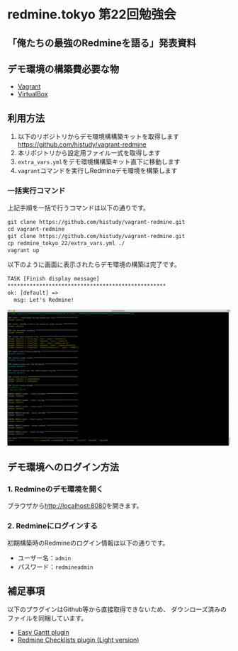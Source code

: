 redmine.tokyo 第22回勉強会
==========================


「俺たちの最強のRedmineを語る」発表資料
--------------------------

デモ環境の構築費必要な物
--------------------------

* [Vagrant](https://www.vagrantup.com/)
* [VirtualBox](https://www.virtualbox.org/)

利用方法
--------------------------

1. 以下のリポジトリからデモ環境構構築キットを取得します
   https://github.com/histudy/vagrant-redmine
2. 本リポジトリから設定用ファイル一式を取得します
3. `extra_vars.yml`をデモ環境構構築キット直下に移動します
4. `vagrant`コマンドを実行しRedmineデモ環境を構築します

### 一括実行コマンド

上記手順を一括で行うコマンドは以下の通りです。

```
git clone https://github.com/histudy/vagrant-redmine.git
cd vagrant-redmine
git clone https://github.com/histudy/vagrant-redmine.git
cp redmine_tokyo_22/extra_vars.yml ./
vagrant up
```

以下のように画面に表示されたらデモ環境の構築は完了です。

```
TASK [Finish display message] **************************************************
ok: [default] =>
  msg: Let's Redmine!
```

![完了画面](finish.png)

デモ環境へのログイン方法
--------------------------

### 1. Redmineのデモ環境を開く

ブラウザから[http://localhost:8080](http://localhost:8080)を開きます。

### 2. Redmineにログインする

初期構築時のRedmineのログイン情報は以下の通りです。

* ユーザー名：`admin`
* パスワード：`redmineadmin`

補足事項
--------------------------

以下のプラグインはGithub等から直接取得できないため、
ダウンローズ済みのファイルを同梱しています。

* [Easy Gantt plugin](https://www.easyredmine.com/redmine-gantt-plugin)
* [Redmine Checklists plugin (Light version)](https://www.redmineup.com/pages/ja/plugins/checklists)
